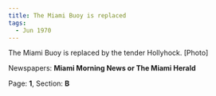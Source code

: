 ```yaml
---  
title: The Miami Buoy is replaced  
tags:  
  - Jun 1970  
---  
```

  
The Miami Buoy is replaced by the tender Hollyhock. [Photo]  
  
Newspapers: **Miami Morning News or The Miami Herald**  
  
Page: **1**, Section: **B** 
